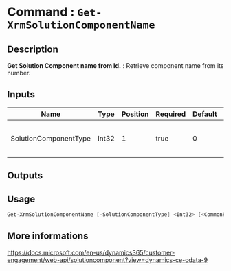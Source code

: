 ﻿# Command : `Get-XrmSolutionComponentName` 

## Description

**Get Solution Component name from Id.** : Retrieve component name from its number.

## Inputs

Name|Type|Position|Required|Default|Description
----|----|--------|--------|-------|-----------
SolutionComponentType|Int32|1|true|0|Solution component type number.

## Outputs

## Usage

```Powershell 
Get-XrmSolutionComponentName [-SolutionComponentType] <Int32> [<CommonParameters>]
``` 

## More informations

https://docs.microsoft.com/en-us/dynamics365/customer-engagement/web-api/solutioncomponent?view=dynamics-ce-odata-9


